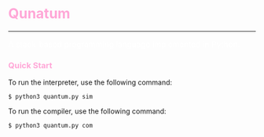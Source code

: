 <h1 style="color: #ffa7d7;">Qunatum</h1>

---

<p style="color: #ffffff; font-size: 16px;">A stack-based programming language implemented in Python.</p>

[//]: # (Quick Start section)
<h3 style="color: #ffa7d7;">Quick Start</h3>
To run the interpreter, use the following command:

```console
$ python3 quantum.py sim
```

To run the compiler, use the following command:

```console
$ python3 quantum.py com
```

